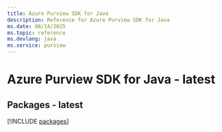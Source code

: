 ```yaml
---
title: Azure Purview SDK for Java
description: Reference for Azure Purview SDK for Java
ms.date: 08/14/2025
ms.topic: reference
ms.devlang: java
ms.service: purview
---
```

# Azure Purview SDK for Java - latest
## Packages - latest
[!INCLUDE [packages](purview-index.md)]